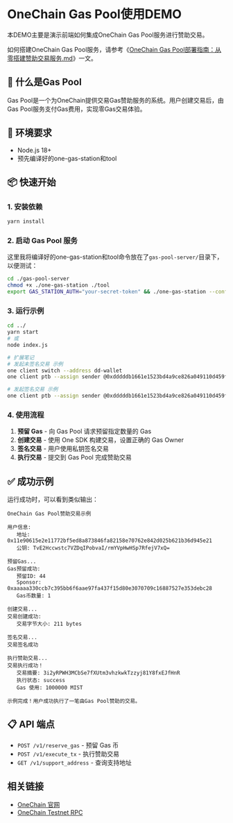 # OneChain Gas Pool使用DEMO

本DEMO主要是演示前端如何集成OneChain Gas Pool服务进行赞助交易。

如何搭建OneChain Gas Pool服务，请参考《[OneChain Gas Pool部署指南：从零搭建赞助交易服务.md](./OneChain%20Gas%20Pool部署指南：从零搭建赞助交易服务.md)》一文。

## 🎯 什么是Gas Pool

Gas Pool是一个为OneChain提供交易Gas赞助服务的系统。用户创建交易后，由Gas Pool服务支付Gas费用，实现零Gas交易体验。

## 🔧 环境要求

- Node.js 18+
- 预先编译好的one-gas-station和tool

## 📦 快速开始

### 1. 安装依赖
```bash
yarn install
```

### 2. 启动 Gas Pool 服务

这里我将编译好的one-gas-station和tool命令放在了`gas-pool-server/`目录下，以便测试：

```bash
cd ./gas-pool-server
chmod +x ./one-gas-station ./tool
export GAS_STATION_AUTH="your-secret-token" && ./one-gas-station --config-path sample.yaml
```

### 3. 运行示例
```bash
cd ../
yarn start
# 或
node index.js
```

```bash
# 扩展笔记
# 发起未签名交易 示例
one client switch --address dd-wallet
one client ptb --assign sender @0xdddddb1661e1523bd4a9ce826a049110d459ff0c186507eadd2c0b075ca1cd8a --move-call 0x2::tx_context::epoch --gas-budget 10000000 --serialize-unsigned-transaction

# 发起签名交易 示例
one client ptb --assign sender @0xdddddb1661e1523bd4a9ce826a049110d459ff0c186507eadd2c0b075ca1cd8a --move-call 0x2::tx_context::epoch --gas-budget 10000000 --serialize-signed-transaction
```

### 4. 使用流程

1. **预留 Gas** - 向 Gas Pool 请求预留指定数量的 Gas
2. **创建交易** - 使用 One SDK 构建交易，设置正确的 Gas Owner
3. **签名交易** - 用户使用私钥签名交易
4. **执行交易** - 提交到 Gas Pool 完成赞助交易

## ✅ 成功示例

运行成功时，可以看到类似输出：

```
OneChain Gas Pool赞助交易示例

用户信息:
   地址: 0x11e90615e2e11772bf5ed8a873846fa82158e70762e842d025b621b36d945e21
   公钥: TvE2Hccwstc7VZDqIPobvaI/rmYVpHwHSp7RfejV7xQ=

预留Gas...
Gas预留成功:
   预留ID: 44
   Sponsor: 0xaaaaa330ccb7c395bb6f6aae97fa437f15d80e3070709c16887527e353debc28
   Gas币数量: 1

创建交易...
交易创建成功:
   交易字节大小: 211 bytes

签名交易...
交易签名成功

执行赞助交易...
交易执行成功！
   交易摘要: 3i2yRPWH3MCbSe7fXUtm3vhzkwkTzzyj81Y8fxEJfHnR
   执行状态: success
   Gas 使用: 1000000 MIST

示例完成！用户成功执行了一笔由Gas Pool赞助的交易。
```

## 📋 API 端点

- `POST /v1/reserve_gas` - 预留 Gas 币
- `POST /v1/execute_tx` - 执行赞助交易
- `GET /v1/support_address` - 查询支持地址

##  相关链接

- [OneChain 官网](https://onelabs.cc)
- [OneChain Testnet RPC](https://rpc-testnet.onelabs.cc:443)


